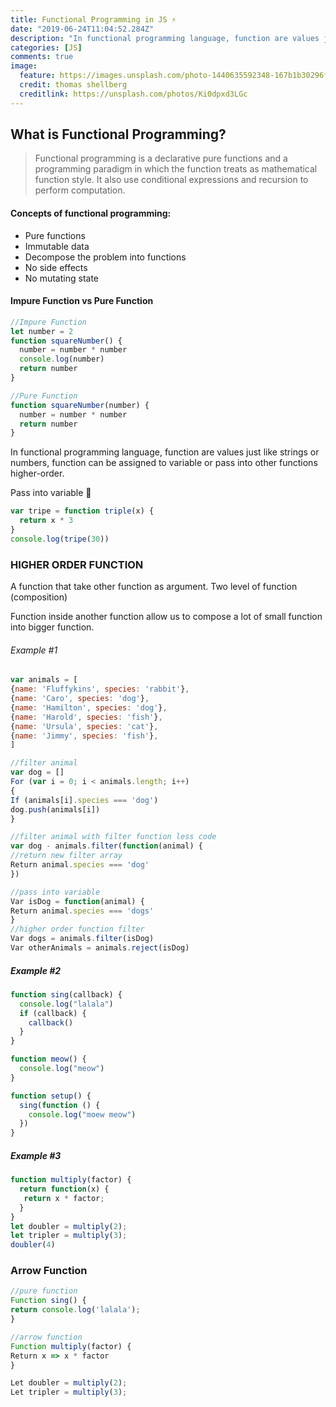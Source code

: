 ```yaml
---
title: Functional Programming in JS ⚡️
date: "2019-06-24T11:04:52.284Z"
description: "In functional programming language, function are values just like strings or numbers, function can be assigned to variable or pass into other functions higher-order."
categories: [JS]
comments: true
image:
  feature: https://images.unsplash.com/photo-1440635592348-167b1b30296f?crop=entropy&dpr=2&fit=crop&fm=jpg&h=475&ixjsv=2.1.0&ixlib=rb-0.3.5&q=50&w=1250
  credit: thomas shellberg
  creditlink: https://unsplash.com/photos/Ki0dpxd3LGc
---
```


## What is Functional Programming?

> Functional programming is a declarative pure functions
> and a programming paradigm in which the function treats as mathematical function style. It also use conditional expressions and recursion to perform computation.

#### Concepts of functional programming:

- Pure functions
- Immutable data
- Decompose the problem into functions
- No side effects
- No mutating state

#### Impure Function vs Pure Function

```js
//Impure Function
let number = 2
function squareNumber() {
  number = number * number
  console.log(number)
  return number
}

//Pure Function
function squareNumber(number) {
  number = number * number
  return number
}
```

In functional programming language, function are values just like strings or numbers, function can be assigned to variable or pass into other functions higher-order.

Pass into variable 🤝

```js
var tripe = function triple(x) {
  return x * 3
}
console.log(tripe(30))
```

### HIGHER ORDER FUNCTION

A function that take other function as argument.
Two level of function (composition)

Function inside another function allow us to compose a lot of small function into bigger function.

###### Example #1

```js
var animals = [
{name: 'Fluffykins', species: 'rabbit'},
{name: 'Caro', species: 'dog'},
{name: 'Hamilton', species: 'dog'},
{name: 'Harold', species: 'fish'},
{name: 'Ursula', species: 'cat'},
{name: 'Jimmy', species: 'fish'},
]

//filter animal
var dog = []
For (var i = 0; i < animals.length; i++)
{
If (animals[i].species === 'dog')
dog.push(animals[i])
}

//filter animal with filter function less code
var dog - animals.filter(function(animal) {
//return new filter array
Return animal.species === 'dog'
})

//pass into variable
Var isDog = function(animal) {
Return animal.species === 'dogs'
}
//higher order function filter
Var dogs = animals.filter(isDog)
Var otherAnimals = animals.reject(isDog)

```

##### Example #2

```js
function sing(callback) {
  console.log("lalala")
  if (callback) {
    callback()
  }
}

function meow() {
  console.log("meow")
}

function setup() {
  sing(function () {
    console.log("moew meow")
  })
}
```

##### Example #3
```js
function multiply(factor) {
  return function(x) {
   return x * factor;
  }
}
let doubler = multiply(2);
let tripler = multiply(3);
doubler(4)
```

### Arrow Function
```js
//pure function
Function sing() {
return console.log('lalala'); 
}

//arrow function
Function multiply(factor) {
Return x => x * factor 
}

Let doubler = multiply(2);
Let tripler = multiply(3);
```

